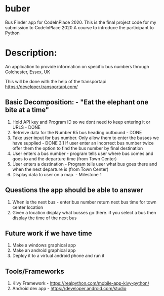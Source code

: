 # buber
Bus Finder app for CodeInPlace 2020.
This is the final project code for my submission to CodeInPlace 2020
A course to introduce the participant to Python

# Description:
An application to provide information on specific bus numbers
through Colchester, Essex, UK


This will be done with the help of the transportapi
https://developer.transportapi.com/

## Basic Decomposition: - "Eat the elephant one bite at a time" 
1. Hold API key and Program ID so we dont need to keep entering it or URLS - DONE
2. Retreive data for the Number 65 bus heading outbound - DONE
3. Take user input for bus number. Only allow them to enter the busses we have supplied - DONE
    3.1 If user enter an incorrect bus number twice offer them the option to find the bus number by final destination
4. User enters a bus number - program tells user where bus comes and goes to and the departure time (from Town Center)
5. User enters a destination - Program tells user what bus goes there and when the next departure is (from Town Center)
6. Display data to user on a map. - Milestone 1

## Questions the app should be able to answer
1. When is the next bus - enter bus number return next bus time for town center location
2. Given a location display what busses go there. if you select a bus then display the time of the next bus

## Future work if we have time
1. Make a windows graphical app
2. Make an android graphical app
3. Deploy it to a virtual android phone and run it

## Tools/Frameworks
1. Kivy Framework - https://realpython.com/mobile-app-kivy-python/
2. Android dev app - https://developer.android.com/studio
